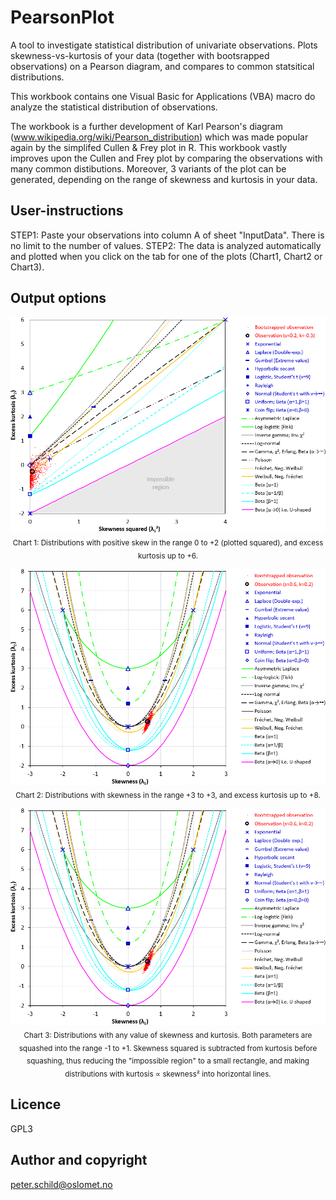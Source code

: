 # PearsonPlot
A tool to investigate statistical distribution of univariate observations. Plots skewness-vs-kurtosis of your data (together with bootsrapped observations) on a Pearson diagram, and compares to common statsitical distributions.

This workbook contains one Visual Basic for Applications (VBA) macro do analyze the statistical distribution of observations.

The workbook is a further development of Karl Pearson's diagram (www.wikipedia.org/wiki/Pearson_distribution) which was made popular again by the simplifed Cullen & Frey plot in R. This workbook vastly improves upon the Cullen and Frey plot by comparing the observations with many common distibutions. Moreover, 3 variants of the plot can be generated, depending on the range of skewness and kurtosis in your data.

## User-instructions
STEP1: Paste your observations into column A of sheet "InputData". There is no limit to the number of values.
STEP2: The data is analyzed automatically and plotted when you click on the tab for one of the plots (Chart1, Chart2 or Chart3).

## Output options
<p align="center"><img src="images/Chart1.png" alt="Chart 1"/><br/>
  <sub>Chart 1: Distributions with positive skew in the range 0 to +2 (plotted squared), and excess kurtosis up to +6.</sub></p>
  
<p align="center"><img src="images/Chart2.png" alt="Chart 2"/><br/>
  <sub>Chart 2: Distributions with skewness in the range +3 to +3, and excess kurtosis up to +8.</sub></p>

<p align="center"><img src="images/Chart2.png" alt="Chart 2"/><br/>
  <sub>Chart 3: Distributions with any value of skewness and kurtosis. Both parameters are squashed into the range -1 to +1. Skewness squared is subtracted from kurtosis before squashing, thus reducing the "impossible region" to a small rectangle, and making  distributions with kurtosis &Proportional; skewness² into horizontal lines.</sub></p>

## Licence
GPL3

## Author and copyright
peter.schild@oslomet.no 

